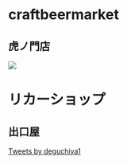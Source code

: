 # craftbeermarket

## 虎ノ門店

![](http://www.craftbeermarket.jp/todaysmenu/dm_toranomon.jpg)

# リカーショップ
## 出口屋
<a class="twitter-timeline" data-width="832" data-height="587" data-theme="light" data-link-color="#19CF86" href="https://twitter.com/deguchiya1">Tweets by deguchiya1</a> <script async src="//platform.twitter.com/widgets.js" charset="utf-8"></script>
